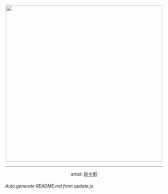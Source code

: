 
<p align="center">
  <img width="500" src="https://nekos.best/api/v2/neko/0066.png">
  <hr/>
  <center>
    artist: <a href="https://www.pixiv.net/en/artworks/72392447">砂々雨</a>
  </center>
</p>


###### Auto generate README.md from update.js

